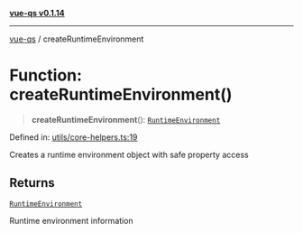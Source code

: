 [**vue-qs v0.1.14**](../README.md)

***

[vue-qs](../README.md) / createRuntimeEnvironment

# Function: createRuntimeEnvironment()

> **createRuntimeEnvironment**(): [`RuntimeEnvironment`](../type-aliases/RuntimeEnvironment.md)

Defined in: [utils/core-helpers.ts:19](https://github.com/iamsomraj/vue-qs/blob/33788ce453ede405848f8283c5f38c6323ad5403/src/utils/core-helpers.ts#L19)

Creates a runtime environment object with safe property access

## Returns

[`RuntimeEnvironment`](../type-aliases/RuntimeEnvironment.md)

Runtime environment information
